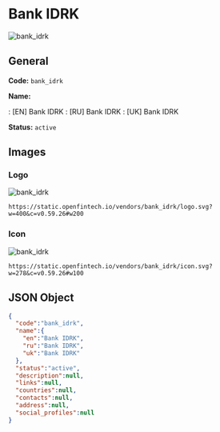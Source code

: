 
# Bank IDRK 
![bank_idrk](https://static.openfintech.io/vendors/bank_idrk/logo.svg?w=400&c=v0.59.26#w200)  

## General 
 
**Code:** `bank_idrk` 
 
**Name:** 
 
:	[EN] Bank IDRK 
:	[RU] Bank IDRK 
:	[UK] Bank IDRK 
 
**Status:** `active` 
 

## Images 

### Logo 
 
![bank_idrk](https://static.openfintech.io/vendors/bank_idrk/logo.svg?w=400&c=v0.59.26#w200)  

```
https://static.openfintech.io/vendors/bank_idrk/logo.svg?w=400&c=v0.59.26#w200
```  

### Icon 
 
![bank_idrk](https://static.openfintech.io/vendors/bank_idrk/icon.svg?w=278&c=v0.59.26#w100)  

```
https://static.openfintech.io/vendors/bank_idrk/icon.svg?w=278&c=v0.59.26#w100
```  

## JSON Object 

```json
{
  "code":"bank_idrk",
  "name":{
    "en":"Bank IDRK",
    "ru":"Bank IDRK",
    "uk":"Bank IDRK"
  },
  "status":"active",
  "description":null,
  "links":null,
  "countries":null,
  "contacts":null,
  "address":null,
  "social_profiles":null
}
```  
